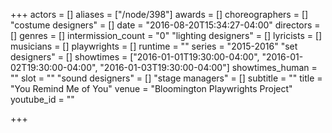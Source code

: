 +++
actors = []
aliases = ["/node/398"]
awards = []
choreographers = []
"costume designers" = []
date = "2016-08-20T15:34:27-04:00"
directors = []
genres = []
intermission_count = "0"
"lighting designers" = []
lyricists = []
musicians = []
playwrights = []
runtime = ""
series = "2015-2016"
"set designers" = []
showtimes = ["2016-01-01T19:30:00-04:00", "2016-01-02T19:30:00-04:00", "2016-01-03T19:30:00-04:00"]
showtimes_human = ""
slot = ""
"sound designers" = []
"stage managers" = []
subtitle = ""
title = "You Remind Me of You"
venue = "Bloomington Playwrights Project"
youtube_id = ""

+++

